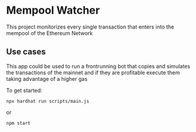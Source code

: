 # Mempool Watcher

This project monitorizes every single transaction that enters into the mempool of the Ethereum Network

## Use cases

This app could be used to run a frontrunning bot that copies and simulates the transactions of the mainnet and
if they are profitable execute them taking advantage of a higher gas

To get started:

```shell
npx hardhat run scripts/main.js
```

or

```shell
npm start
```

